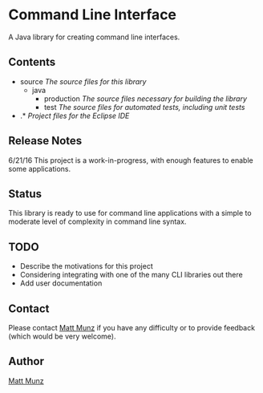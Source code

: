 # Command Line Interface

A Java library for creating command line interfaces.

## Contents

* source                _The source files for this library_
  * java
    * production        _The source files necessary for building the library_
    * test              _The source files for automated tests, including unit tests_
* .*                    _Project files for the Eclipse IDE_

## Release Notes

6/21/16  This project is a work-in-progress, with enough features to enable some applications.

## Status

This library is ready to use for command line applications with a simple to moderate 
level of complexity in command line syntax.

## TODO 

* Describe the motivations for this project
* Considering integrating with one of the many CLI libraries out there
* Add user documentation

## Contact

Please contact [Matt Munz](https://github.com/mattmunz) if you have any difficulty or 
to provide feedback (which would be very welcome).

## Author

[Matt Munz](https://github.com/mattmunz)

